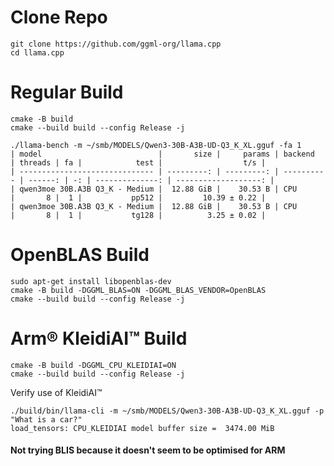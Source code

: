 # Clone Repo
```
git clone https://github.com/ggml-org/llama.cpp
cd llama.cpp
```

# Regular Build
```
cmake -B build
cmake --build build --config Release -j
```

```
./llama-bench -m ~/smb/MODELS/Qwen3-30B-A3B-UD-Q3_K_XL.gguf -fa 1 
| model                          |       size |     params | backend    | threads | fa |            test |                  t/s |
| ------------------------------ | ---------: | ---------: | ---------- | ------: | -: | --------------: | -------------------: |
| qwen3moe 30B.A3B Q3_K - Medium |  12.88 GiB |    30.53 B | CPU        |       8 |  1 |           pp512 |         10.39 ± 0.22 |
| qwen3moe 30B.A3B Q3_K - Medium |  12.88 GiB |    30.53 B | CPU        |       8 |  1 |           tg128 |          3.25 ± 0.02 |
```

# OpenBLAS Build
```
sudo apt-get install libopenblas-dev
cmake -B build -DGGML_BLAS=ON -DGGML_BLAS_VENDOR=OpenBLAS
cmake --build build --config Release -j
```

# Arm® KleidiAI™ Build
```
cmake -B build -DGGML_CPU_KLEIDIAI=ON
cmake --build build --config Release -j
```

Verify use of KleidiAI™
```
./build/bin/llama-cli -m ~/smb/MODELS/Qwen3-30B-A3B-UD-Q3_K_XL.gguf -p "What is a car?"
load_tensors: CPU_KLEIDIAI model buffer size =  3474.00 MiB
```

#### Not trying BLIS because it doesn't seem to be optimised for ARM